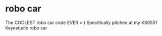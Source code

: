 # robo car
 The COOLEST robo car code EVER >:) Specifically pitched at my KS0551 Keyestudio robo car
